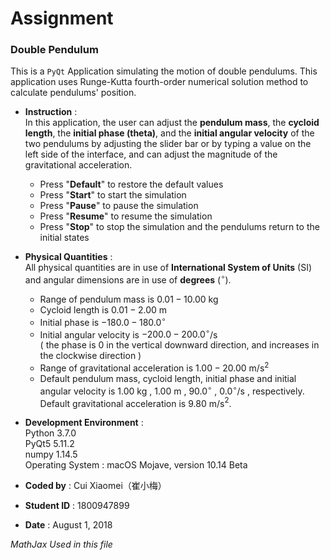 <script src='https://cdnjs.cloudflare.com/ajax/libs/mathjax/2.7.5/MathJax.js?config=TeX-MML-AM_CHTML' async></script>

# Assignment

### Double Pendulum

This is a ```PyQt``` Application simulating the motion of double pendulums. This application uses Runge-Kutta fourth-order numerical solution method to calculate pendulums' position.  

* **Instruction** :  
In this application, the user can adjust the **pendulum mass**, the **cycloid length**, the **initial phase (theta)**, and the **initial angular velocity** of the two pendulums by adjusting the slider bar or by typing a value on the left side of the interface, and can adjust the magnitude of the gravitational acceleration.  
    * Press "**Default**" to restore the default values  
    * Press "**Start**" to start the simulation  
    * Press "**Pause**" to pause the simulation  
    * Press "**Resume**" to resume the simulation  
    * Press "**Stop**" to stop the simulation and the pendulums return to the initial states  

* **Physical Quantities** :  
All physical quantities are in use of **International System of Units** (SI) and angular dimensions are in use of **degrees** ($^{\circ}$).  
    * Range of pendulum mass is $0.01-10.00$ kg  
    * Cycloid length is $0.01-2.00$ m  
    * Initial phase is $-180.0-180.0^{\circ}$  
    * Initial angular velocity is $-200.0-200.0^{\circ}$/s  
    ( the phase is $0$ in the vertical downward direction, and increases in the clockwise direction )  
    * Range of gravitational acceleration is $1.00-20.00$ m/s$^{2}$  
    * Default pendulum mass, cycloid length, initial phase and initial angular velocity is $1.00$ kg , $1.00$ m , $90.0^{\circ}$ , $0.0^{\circ}$/s , respectively. Default gravitational acceleration is $9.80$ m/s$^{2}$.  

* **Development Environment** :  
Python 3.7.0  
PyQt5 5.11.2  
numpy 1.14.5  
Operating System : macOS Mojave, version 10.14 Beta

* **Coded by** : Cui Xiaomei（崔小梅）  
* **Student ID** : 1800947899  
* **Date** : August 1, 2018  

*MathJax Used in this file*
